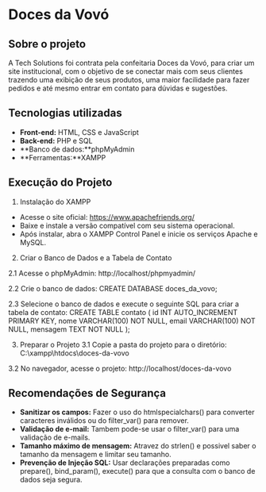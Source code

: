 # Doces da Vovó

## Sobre o projeto

A Tech Solutions foi contrata pela confeitaria Doces da Vovó, para criar um site institucional, com o objetivo de se conectar mais com seus clientes
trazendo uma exibição de seus produtos, uma maior facilidade para fazer pedidos e até mesmo entrar em contato para dúvidas e sugestões.

## Tecnologias utilizadas

- **Front-end:** HTML, CSS e JavaScript
- **Back-end:** PHP e SQL
- **Banco de dados:**phpMyAdmin
- **Ferramentas:**XAMPP

## Execução do Projeto

1. Instalação do XAMPP
   
- Acesse o site oficial: https://www.apachefriends.org/
- Baixe e instale a versão compatível com seu sistema operacional.
- Após instalar, abra o XAMPP Control Panel e inicie os serviços Apache e MySQL.
  
2. Criar o Banco de Dados e a Tabela de Contato
   
2.1 Acesse o phpMyAdmin:
http://localhost/phpmyadmin/

2.2 Crie o banco de dados:
CREATE DATABASE doces_da_vovo;

2.3 Selecione o banco de dados e execute o seguinte SQL para criar a tabela de contato:
CREATE TABLE contato (
    id INT AUTO_INCREMENT PRIMARY KEY,
    nome VARCHAR(100) NOT NULL,
    email VARCHAR(100) NOT NULL,
    mensagem TEXT NOT NULL
);

3. Preparar o Projeto
3.1 Copie a pasta do projeto para o diretório:
C:\xampp\htdocs\doces-da-vovo

3.2 No navegador, acesse o projeto:
http://localhost/doces-da-vovo

## Recomendações de Segurança

- **Sanitizar os campos:** Fazer o uso do htmlspecialchars() para converter caracteres inválidos ou do filter_var() para remover.
- **Validação de e-mail:** Tambem pode-se usar o filter_var() para uma validação de e-mails.
- **Tamanho máximo de mensagem:** Atravez do strlen() e possivel saber o tamanho da mensagem e limitar seu tamanho.
- **Prevenção de Injeção SQL:** Usar declarações preparadas como prepare(), bind_param(), execute() para que a consulta com o banco de dados seja segura.
